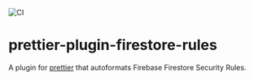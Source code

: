 ![CI](https://github.com/ChFlick/prettier-plugin-firestore-rules/workflows/CI/badge.svg)

prettier-plugin-firestore-rules
===============================

A plugin for [prettier](https://prettier.io/) that autoformats Firebase Firestore Security Rules.
